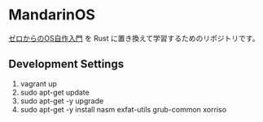# MandarinOS

[ゼロからのOS自作入門](https://book.mynavi.jp/ec/products/detail/id=121220) を Rust に置き換えて学習するためのリポジトリです。

## Development Settings

1. vagrant up
2. sudo apt-get update
3. sudo apt-get -y upgrade
4. sudo apt-get -y install nasm exfat-utils grub-common xorriso

